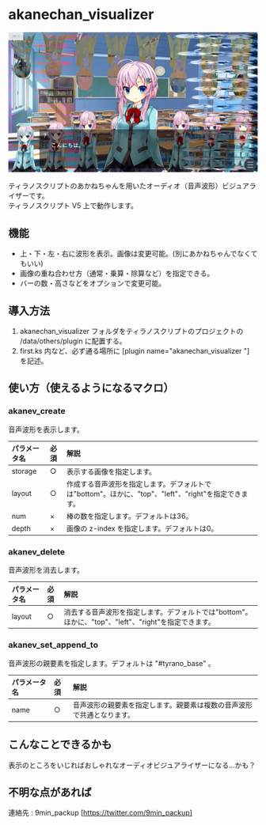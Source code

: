 # akanechan_visualizer

![Index Image 3](/image.png)

ティラノスクリプトのあかねちゃんを用いたオーディオ（音声波形）ビジュアライザーです。  
ティラノスクリプト V5 上で動作します。    

## 機能
 - 上・下・左・右に波形を表示。画像は変更可能。(別にあかねちゃんでなくてもいい)  
 - 画像の重ね合わせ方（通常・乗算・除算など）を指定できる。  
 - バーの数・高さなどをオプションで変更可能。  


## 導入方法
  
 1. akanechan_visualizer フォルダをティラノスクリプトのプロジェクトの /data/others/plugin に配置する。  
 2. first.ks 内など、必ず通る場所に [plugin name="akanechan_visualizer
"] を記述。  


## 使い方（使えるようになるマクロ）

### akanev_create

音声波形を表示します。

| パラメータ名 |必須| 解説 |
| :-- | :-- | :------- |
| storage| ○ | 表示する画像を指定します。|
| layout| ○ | 作成する音声波形を指定します。デフォルトでは"bottom"。ほかに、"top"、"left"、"right"を指定できます。 |
| num| × | 棒の数を指定します。デフォルトは36。|
| depth| × | 画像の z-index を指定します。デフォルトは0。|

### akanev_delete

音声波形を消去します。

| パラメータ名 |必須| 解説 |
| :-- | :-- | :------- |
| layout| ○ | 消去する音声波形を指定します。デフォルトでは"bottom"。ほかに、"top"、"left"、"right"を指定できます。 |


### akanev_set_append_to

音声波形の親要素を指定します。デフォルトは "#tyrano_base" 。

| パラメータ名 |必須| 解説 |
| :-- | :-- | :------- |
| name| ○ | 音声波形の親要素を指定します。親要素は複数の音声波形で共通となります。 |


## こんなことできるかも

  表示のところをいじればおしゃれなオーディオビジュアライザーになる...かも？  

## 不明な点があれば

  連絡先 : 9min_packup [https://twitter.com/9min_packup]

